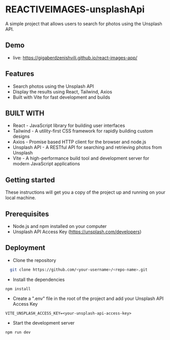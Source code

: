 # REACTIVEIMAGES-unsplashApi

A simple project that allows users to search for photos using the Unsplash API.

## Demo

* live: https://gigaberdzenishvili.github.io/react-images-app/

## Features

- Search photos using the Unsplash API
- Display the results using React, Tailwind, Axios
- Built with Vite for fast development and builds

## BUILT WITH

- React - JavaScript library for building user interfaces
- Tailwind - A utility-first CSS framework for rapidly building custom designs
- Axios - Promise based HTTP client for the browser and node.js
- Unsplash API - A RESTful API for searching and retrieving photos from Unsplash
- Vite - A high-performance build tool and development server for modern JavaScript applications

## Getting started

These instructions will get you a copy of the project up and running on your local machine.

## Prerequisites

- Node.js and npm installed on your computer
- Unsplash API Access Key (https://unsplash.com/developers)

## Deployment

- Clone the repository

```bash
  git clone https://github.com/<your-username>/<repo-name>.git

```

- Install the dependencies

```
npm install
```

- Create a ".env" file in the root of the project and add your Unsplash API Access Key

```
VITE_UNSPLASH_ACCESS_KEY=<your-unsplash-api-access-key>
```

- Start the development server

```
npm run dev
```
